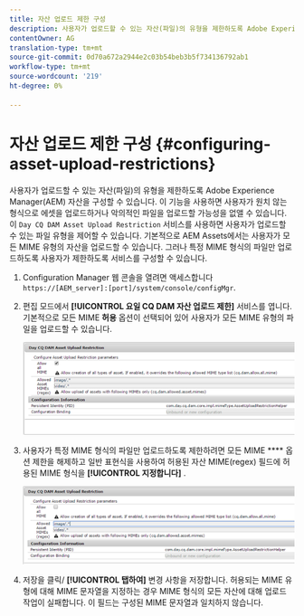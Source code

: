 ```yaml
---
title: 자산 업로드 제한 구성
description: 사용자가 업로드할 수 있는 자산(파일)의 유형을 제한하도록 Adobe Experience Manager(AEM) 자산을 구성하는 방법을 알아봅니다.
contentOwner: AG
translation-type: tm+mt
source-git-commit: 0d70a672a2944e2c03b54beb3b5f734136792ab1
workflow-type: tm+mt
source-wordcount: '219'
ht-degree: 0%

---
```



# 자산 업로드 제한 구성 {#configuring-asset-upload-restrictions}

사용자가 업로드할 수 있는 자산(파일)의 유형을 제한하도록 Adobe Experience Manager(AEM) 자산을 구성할 수 있습니다. 이 기능을 사용하면 사용자가 원치 않는 형식으로 에셋을 업로드하거나 악의적인 파일을 업로드할 가능성을 없앨 수 있습니다. 이 `Day CQ DAM Asset Upload Restriction` 서비스를 사용하면 사용자가 업로드할 수 있는 파일 유형을 제어할 수 있습니다. 기본적으로 AEM Assets에서는 사용자가 모든 MIME 유형의 자산을 업로드할 수 있습니다. 그러나 특정 MIME 형식의 파일만 업로드하도록 사용자가 제한하도록 서비스를 구성할 수 있습니다.

1. Configuration Manager 웹 콘솔을 열려면 액세스합니다 `https://[AEM_server]:[port]/system/console/configMgr`.
1. 편집 모드에서 **[!UICONTROL 요일 CQ DAM 자산 업로드 제한]** 서비스를 엽니다. 기본적으로 모든 MIME **허용** 옵션이 선택되어 있어 사용자가 모든 MIME 유형의 파일을 업로드할 수 있습니다.

   ![chlimage_1-378](assets/chlimage_1-378.png)

1. 사용자가 특정 MIME 형식의 파일만 업로드하도록 제한하려면 모든 MIME **** 옵션 제한을 해제하고 일반 표현식을 사용하여 허용된 자산 MIME(regex) 필드에 허용된 MIME 형식을 **[!UICONTROL 지정합니다]** .

   ![chlimage_1-379](assets/chlimage_1-379.png)

1. 저장을 클릭/ **[!UICONTROL 탭하여]** 변경 사항을 저장합니다. 허용되는 MIME 유형에 대해 MIME 문자열을 지정하는 경우 MIME 형식의 모든 자산에 대해 업로드 작업이 실패합니다. 이 필드는 구성된 MIME 문자열과 일치하지 않습니다.
